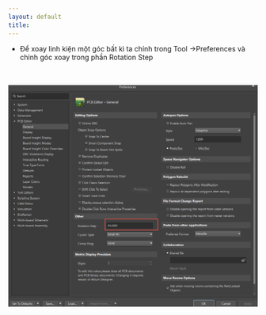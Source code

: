 ```yaml
---
layout: default
title: 
---
```


- Để xoay linh kiện một góc bất kì ta chỉnh trong Tool ->Preferences và chỉnh góc xoay trong phần Rotation Step

<br>  
<br>  
<img src="/docs/Picture/Altium/Xoay45.png" alt="Flowers in Chania" > 


